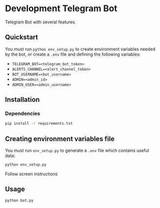 # Development Telegram Bot
 
Telegram Bot with several features.


## Quickstart
You must run ```python env_setup.py``` to create environment variables needed by the bot, or create a ```.env``` file and defining the following variables:

- ```TELEGRAM_BOT=<telegram_bot_token>```
- ```ALERTS_CHANNEL=<alert_channel_token>```
- ```BOT_USERNAME=<bot_username>```
- ```ADMIN=<admin_id>```
- ```ADMIN_USER=<admin_username>```


## Installation

### Dependencies

```bash
pip install -r requirements.txt
```

## Creating environment variables file

You must run ```env_setup.py``` to generate a ```.env``` file which contains useful data:

```bash
python env_setup.py
```

Follow screen instructions

## Usage

```bash
python bot.py
```
